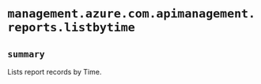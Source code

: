 # `management.azure.com.apimanagement.reports.listbytime`

## `summary`
Lists report records by Time.


